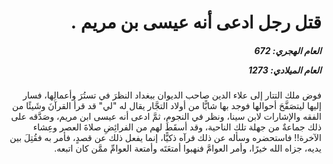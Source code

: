 <h1 dir="rtl">قتل رجل ادعى أنه عيسى بن مريم .</h1>

<h5 dir="rtl">العام الهجري:  672

العام الميلادي: 1273

</h5>

<p dir="rtl">فوض ملك التتار إلى علاء الدين صاحب الديوان ببغداد النظرَ في تستُرَ وأعمالِها، فسار إليها ليتصَفَّحَ أحوالها فوجد بها شابًّا من أولاد التجَّار يقال له "لي" قد قرأ القرآنَ وشَيئًا من الفقه والإشارات لابن سينا، ونظر في النجوم، ثمَّ ادعى أنه عيسى ابن مريم، وصَدَّقه على ذلك جماعةٌ من جهلة تلك الناحية، وقد أسقَطَ لهم من الفرائِضِ صلاةَ العصر وعِشاء الآخرة!! فاستحضره وسأله عن ذلك فرآه ذكيًّا، إنما يفعل ذلك عن قصدٍ، فأمر به فقُتِلَ بين يديه، جزاه الله خيرًا، وأمر العوامَّ فنهبوا أمتعَتَه وأمتعة العوامِّ ممَّن كان اتبعه.</p></br>
